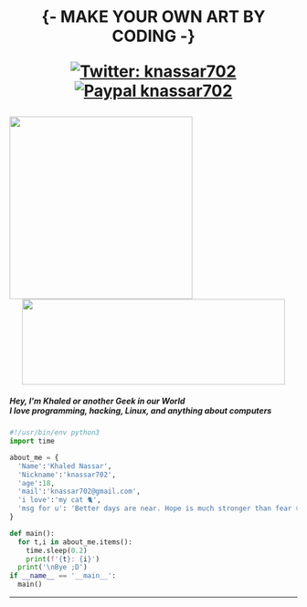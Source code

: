 <h1 align="center"> {- MAKE YOUR OWN ART BY CODING -}
  
[![Twitter: knassar702](https://img.shields.io/twitter/follow/knassar702?style=flat-square)](https://twitter.com/knassar702)
[![Paypal knassar702](https://img.shields.io/badge/$-support-ff69b4.svg?style=flat)](https://paypal.me/knassar702)

  <img align='left' src="https://github-readme-stats.vercel.app/api?username=knassar702&show_icons=true&theme=dark" width="320">
<img align="righ" width="460" height="150" src="https://github-readme-stats.vercel.app/api/top-langs/?theme=dark&username=knassar702&exclude_repo=knassar702.github.io,free-for-dev&layout=compact&langs_count=8">

</h1>

<h5>
Hey, I'm Khaled or another Geek in our World <br>
I love programming, hacking, Linux, and anything about computers
</h5>
</em></p>

```python
#!/usr/bin/env python3
import time

about_me = {
  'Name':'Khaled Nassar',
  'Nickname':'knassar702',
  'age':18,
  'mail':'knassar702@gmail.com',
  'i love':'my cat 🐈',
  'msg for u': 'Better days are near. Hope is much stronger than fear 😊❤️'
}

def main():
  for t,i in about_me.items():
    time.sleep(0.2)
    print(f'{t}: {i}')
  print('\nBye ;D')
if __name__ == '__main__':
  main()
```
---
